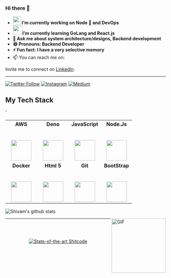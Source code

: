 ### Hi there 👋


- <img src="https://media3.giphy.com/media/ln7z2eWriiQAllfVcn/giphy.gif" width=25 height=25><strong> I’m currently working on Node 🚀 and DevOps<br>
- <img src="https://i.pinimg.com/originals/f5/5e/80/f55e8059ea945abfd6804b887dd4a0af.gif" width=30 height=30>I’m currently learning GoLang and React.js<br>
- 💬 Ask me about system architecture/designs, Backend development <br>
- 😄 Pronouns: Backend Developer<br>
- ⚡ Fun fact: I have a very selective memory</strong><br>
- 📫 You can reach me on: 



Invite me to connect on [LinkedIn](https://www.linkedin.com/in/shivam-mehta-b09724189).<hr>
[![Twitter Follow](https://img.shields.io/twitter/follow/N0v0cain3?style=social)](https://twitter.com/N0v0cain3)
 [![Instagram](https://img.shields.io/badge/Instagram-follow-purple.svg?logo=instagram&logoColor=white)](https://www.instagram.com/shivamlikesbreathing/) [![Medium](https://img.shields.io/badge/Medium-follow-black.svg?logo=medium&logoColor=white)](https://medium.com/@N0v0cain3)



## My Tech Stack

<table>
  <tbody>
    <tr valign="top">
      <td width="25%" align="center">
	      <span><strong>AWS</strong></span><br><br><br>
        <img height="64px" src="https://cdn.svgporn.com/logos/aws.svg">
      </td>
      <td width="25%" align="center">
        <span><strong>Deno</strong></span><br><br><br>
        <img height="64px" src="https://github.com/denolib/high-res-deno-logo/blob/master/deno_hr_circle.png">
      </td>
      <td width="25%" align="center">
        <span><strong>JavaScript</strong></span><br><br><br>
        <img height="64px" src="https://cdn.svgporn.com/logos/javascript.svg">
      </td>
      <td width="25%" align="center">
        <span><strong>Node.Js</strong></span><br><br><br>
        <img height="64px" src="https://upload.wikimedia.org/wikipedia/commons/d/d9/Node.js_logo.svg">
      </td>
    </tr>
    <tr valign="top">
      <td width="25%" align="center">
        <span><strong>Docker</strong></span><br><br><br>
        <img height="64px" src="https://www.docker.com/sites/default/files/d8/styles/role_icon/public/2019-07/Docker-Logo-White-RGB_Vertical-BG_0.png?itok=8Tuac9I3">
      </td>
      <td width="25%" align="center">
        <span><strong>Html 5</strong></span><br><br><br>
        <img height="64px" src="https://cdn.svgporn.com/logos/html-5.svg">
      </td>
      <td width="25%" align="center">
        <span><strong>Git</strong></span><br><br><br>
        <img height="64px" src="https://cdn.svgporn.com/logos/git-icon.svg">
      </td>'
      <td width="25%" align="center">
        <span><strong>BootStrap</strong></span><br><br><br>
        <img height="64px" src="https://upload.wikimedia.org/wikipedia/commons/thumb/b/b2/Bootstrap_logo.svg/768px-Bootstrap_logo.svg.png">
      </td>
    </tr>

  </tbody>
</table>


![Shivam's github stats](https://github-readme-stats.vercel.app/api/?username=N0v0cain3&show_icons=true&title_color=ffd1dc&icon_color=79ff97&text_color=ffd1dc&bg_color=151515)

<img align="right" alt="GIF" height="170px" src="https://media.giphy.com/media/J5B1Y8QZnzXXbLQIBu/giphy.gif" />

---
<br><br>
<div align="center">

[![State-of-the-art Shitcode](https://img.shields.io/static/v1?label=State-of-the-art&message=Shitcode&color=7B5804)](https://github.com/N0v0cain3)
</div>
